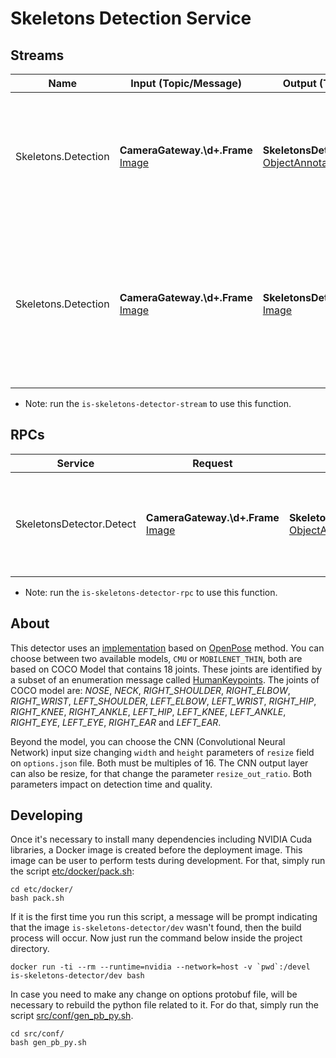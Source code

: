 Skeletons Detection Service
===

Streams
---

| Name | Input (Topic/Message) | Output (Topic/Message) | Description |
| ---- | --------------------- | ---------------------- | ----------- |
| Skeletons.Detection | **CameraGateway.\d+.Frame** [Image] | **SkeletonsDetector.\d+.Detection** [ObjectAnnotations] | Detect skeletons on images published by cameras and publishes an ObjectAnnotations message containing all the skeletons detected |
| Skeletons.Detection | **CameraGateway.\d+.Frame** [Image] | **SkeletonsDetector.\d+.Rendered** [Image] | After detection, skeletons are drew on input image and published for visualization. **NOTE:** *This stream will be deprecated after [mjpeg server](https://github.com/labviros/is-mjpeg-server) became able to render any [ObjectAnnotations]* |

- Note: run the `is-skeletons-detector-stream` to use this function.


RPCs
---
| Service | Request | Reply | Description |
| ------- | ------- | ------| ----------- |
| SkeletonsDetector.Detect | **CameraGateway.\d+.Frame** [Image] | **SkeletonsDetector.\d+.Detection** [ObjectAnnotations] | Same purpose of stream shown above, but offered with a RPC server. |

[Image]: https://github.com/labviros/is-msgs/blob/modern-cmake/docs/README.md#is.vision.Image
[ObjectAnnotations]: https://github.com/labviros/is-msgs/blob/modern-cmake/docs/README.md#is.vision.ObjectAnnotations

- Note: run the `is-skeletons-detector-rpc` to use this function.

About
---

This detector uses an [implementation](https://github.com/ildoonet/tf-pose-estimation) based on [OpenPose](https://github.com/CMU-Perceptual-Computing-Lab/openpose) method. You can choose between two available models, `CMU` or `MOBILENET_THIN`, both are based on COCO Model that contains 18 joints. These joints are identified by a subset of an enumeration message called [HumanKeypoints](https://github.com/labviros/is-msgs/blob/modern-cmake/docs/README.md#humankeypoints). The joints of COCO model are: *NOSE*, *NECK*, *RIGHT_SHOULDER*, *RIGHT_ELBOW*, *RIGHT_WRIST*, *LEFT_SHOULDER*, *LEFT_ELBOW*, *LEFT_WRIST*, *RIGHT_HIP*, *RIGHT_KNEE*, *RIGHT_ANKLE*, *LEFT_HIP*, *LEFT_KNEE*, *LEFT_ANKLE*, *RIGHT_EYE*, *LEFT_EYE*, *RIGHT_EAR* and *LEFT_EAR*.

Beyond the model, you can choose the CNN (Convolutional Neural Network) input size changing `width` and `height` parameters of `resize` field on `options.json` file. Both must be multiples of 16. The CNN output layer can also be resize, for that change the parameter `resize_out_ratio`. Both parameters impact on detection time and quality.

 
Developing
---

Once it's necessary to install many dependencies including NVIDIA Cuda libraries, a Docker image is created before the deployment image. This image can be user to perform tests during development. For that, simply run the script [etc/docker/pack.sh](https://github.com/labviros/is-skeletons-detector/blob/master/etc/docker/pack.sh):

```shell
cd etc/docker/
bash pack.sh
```
If it is the first time you run this script, a message will be prompt indicating that the image `is-skeletons-detector/dev` wasn't found, then the build process will occur. Now just run the command below inside the project directory.

```shell
docker run -ti --rm --runtime=nvidia --network=host -v `pwd`:/devel is-skeletons-detector/dev bash
```

In case you need to make any change on options protobuf file, will be necessary to rebuild the python file related to it. For do that, simply run the script [src/conf/gen_pb_py.sh](https://github.com/labviros/is-skeletons-detector/blob/master/src/conf/gen_pb_py.sh).


```shell
cd src/conf/
bash gen_pb_py.sh
```